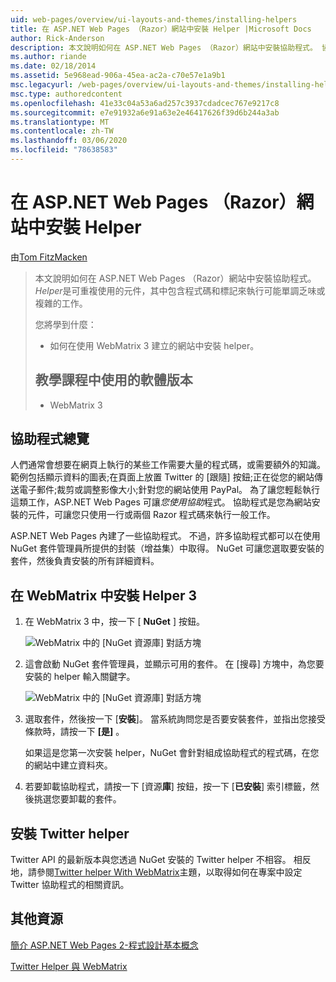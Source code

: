 ```yaml
---
uid: web-pages/overview/ui-layouts-and-themes/installing-helpers
title: 在 ASP.NET Web Pages （Razor）網站中安裝 Helper |Microsoft Docs
author: Rick-Anderson
description: 本文說明如何在 ASP.NET Web Pages （Razor）網站中安裝協助程式。 協助程式是可重複使用的元件，其中包含程式碼和標記為每個 。
ms.author: riande
ms.date: 02/18/2014
ms.assetid: 5e968ead-906a-45ea-ac2a-c70e57e1a9b1
msc.legacyurl: /web-pages/overview/ui-layouts-and-themes/installing-helpers
msc.type: authoredcontent
ms.openlocfilehash: 41e33c04a53a6ad257c3937cdadcec767e9217c8
ms.sourcegitcommit: e7e91932a6e91a63e2e46417626f39d6b244a3ab
ms.translationtype: MT
ms.contentlocale: zh-TW
ms.lasthandoff: 03/06/2020
ms.locfileid: "78638583"
---
```

# <a name="installing-a-helper-in-an-aspnet-web-pages-razor-site"></a>在 ASP.NET Web Pages （Razor）網站中安裝 Helper

由[Tom FitzMacken](https://github.com/tfitzmac)

> 本文說明如何在 ASP.NET Web Pages （Razor）網站中安裝協助程式。 *Helper*是可重複使用的元件，其中包含程式碼和標記來執行可能單調乏味或複雜的工作。
> 
> 您將學到什麼：
> 
> - 如何在使用 WebMatrix 3 建立的網站中安裝 helper。
>   
> 
> ## <a name="software-versions-used-in-the-tutorial"></a>教學課程中使用的軟體版本
> 
> 
> - WebMatrix 3

## <a name="overview-of-helpers"></a>協助程式總覽

人們通常會想要在網頁上執行的某些工作需要大量的程式碼，或需要額外的知識。 範例包括顯示資料的圖表;在頁面上放置 Twitter 的 [跟隨] 按鈕;正在從您的網站傳送電子郵件;裁剪或調整影像大小;針對您的網站使用 PayPal。 為了讓您輕鬆執行這類工作，ASP.NET Web Pages 可讓*您使用協助*程式。 協助程式是您為網站安裝的元件，可讓您只使用一行或兩個 Razor 程式碼來執行一般工作。

ASP.NET Web Pages 內建了一些協助程式。 不過，許多協助程式都可以在使用 NuGet 套件管理員所提供的封裝（增益集）中取得。 NuGet 可讓您選取要安裝的套件，然後負責安裝的所有詳細資料。

## <a name="installing-a-helper-in-webmatrix-3"></a>在 WebMatrix 中安裝 Helper 3

1. 在 WebMatrix 3 中，按一下 [ **NuGet** ] 按鈕。

    ![WebMatrix 中的 [NuGet 資源庫] 對話方塊](installing-helpers/_static/image1.png)
2. 這會啟動 NuGet 套件管理員，並顯示可用的套件。 在 [搜尋] 方塊中，為您要安裝的 helper 輸入關鍵字。

    ![WebMatrix 中的 [NuGet 資源庫] 對話方塊](installing-helpers/_static/image2.png)
3. 選取套件，然後按一下 [**安裝**]。 當系統詢問您是否要安裝套件，並指出您接受條款時，請按一下 **[是]** 。

     如果這是您第一次安裝 helper，NuGet 會針對組成協助程式的程式碼，在您的網站中建立資料夾。
4. 若要卸載協助程式，請按一下 [資源**庫**] 按鈕，按一下 [**已安裝**] 索引標籤，然後挑選您要卸載的套件。

## <a name="installing-the-twitter-helper"></a>安裝 Twitter helper

Twitter API 的最新版本與您透過 NuGet 安裝的 Twitter helper 不相容。 相反地，請參閱[Twitter helper With WebMatrix](twitter-helper.md)主題，以取得如何在專案中設定 Twitter 協助程式的相關資訊。

<a id="Additional_Resources"></a>
## <a name="additional-resources"></a>其他資源

[簡介 ASP.NET Web Pages 2-程式設計基本概念](../getting-started/introducing-razor-syntax-c.md)

[Twitter Helper 與 WebMatrix](twitter-helper.md)

